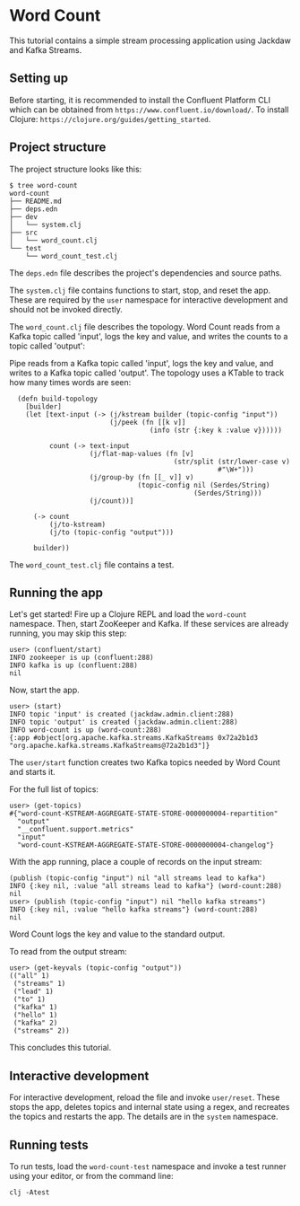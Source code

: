 # Word Count

This tutorial contains a simple stream processing application using Jackdaw and Kafka Streams.

## Setting up

Before starting, it is recommended to install the Confluent Platform CLI which can be obtained from `https://www.confluent.io/download/`. To install Clojure: `https://clojure.org/guides/getting_started`.

## Project structure

The project structure looks like this:
```
$ tree word-count
word-count
├── README.md
├── deps.edn
├── dev
│   └── system.clj
├── src
│   └── word_count.clj
└── test
    └── word_count_test.clj
```

The `deps.edn` file describes the project's dependencies and source paths.

The `system.clj` file contains functions to start, stop, and reset the app. These are required by the `user` namespace for interactive development and should not be invoked directly.

The `word_count.clj` file describes the topology. Word Count reads from a Kafka topic called 'input', logs the key and value, and writes the counts to a topic called 'output':

Pipe reads from a Kafka topic called 'input', logs the key and value, and writes to a Kafka topic called 'output'. The topology uses a KTable to track how many times words are seen:
```
  (defn build-topology
    [builder]
    (let [text-input (-> (j/kstream builder (topic-config "input"))
                         (j/peek (fn [[k v]]
                                   (info (str {:key k :value v})))))

          count (-> text-input
                    (j/flat-map-values (fn [v]
                                         (str/split (str/lower-case v)
                                                    #"\W+")))
                    (j/group-by (fn [[_ v]] v)
                                (topic-config nil (Serdes/String)
                                              (Serdes/String)))
                    (j/count))]

      (-> count
          (j/to-kstream)
          (j/to (topic-config "output")))

      builder))
```

The `word_count_test.clj` file contains a test.

## Running the app

Let's get started! Fire up a Clojure REPL and load the `word-count` namespace. Then, start ZooKeeper and Kafka. If these services are already running, you may skip this step:
```
user> (confluent/start)
INFO zookeeper is up (confluent:288)
INFO kafka is up (confluent:288)
nil
```

Now, start the app.
```
user> (start)
INFO topic 'input' is created (jackdaw.admin.client:288)
INFO topic 'output' is created (jackdaw.admin.client:288)
INFO word-count is up (word-count:288)
{:app #object[org.apache.kafka.streams.KafkaStreams 0x72a2b1d3 "org.apache.kafka.streams.KafkaStreams@72a2b1d3"]}
```

The `user/start` function creates two Kafka topics needed by Word Count and starts it.

For the full list of topics:
```
user> (get-topics)
#{"word-count-KSTREAM-AGGREGATE-STATE-STORE-0000000004-repartition"
  "output"
  "__confluent.support.metrics"
  "input"
  "word-count-KSTREAM-AGGREGATE-STATE-STORE-0000000004-changelog"}
```

With the app running, place a couple of records on the input stream:
```
(publish (topic-config "input") nil "all streams lead to kafka")
INFO {:key nil, :value "all streams lead to kafka"} (word-count:288)
nil
user> (publish (topic-config "input") nil "hello kafka streams")
INFO {:key nil, :value "hello kafka streams"} (word-count:288)
nil
```

Word Count logs the key and value to the standard output.

To read from the output stream:
```
user> (get-keyvals (topic-config "output"))
(("all" 1)
 ("streams" 1)
 ("lead" 1)
 ("to" 1)
 ("kafka" 1)
 ("hello" 1)
 ("kafka" 2)
 ("streams" 2))
```

This concludes this tutorial.

## Interactive development

For interactive development, reload the file and invoke `user/reset`. These stops the app, deletes topics and internal state using a regex, and recreates the topics and restarts the app. The details are in the `system` namespace.

## Running tests

To run tests, load the `word-count-test` namespace and invoke a test runner using your editor, or from the command line:
```
clj -Atest
```

